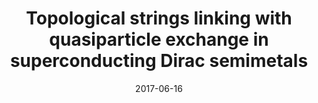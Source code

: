 ---
title: "Topological strings linking with quasiparticle exchange in superconducting Dirac semimetals"
date: 2017-06-16
authors:  <b>PLSL</b>, J. C. Y. Teo, and S. Ryu
arxiv_link: https://arxiv.org/abs/1703.08185
pub_link: https://journals.aps.org/prb/abstract/10.1103/PhysRevB.95.235134
magazine: PRB
tags: 
    - Quasiparticle fractionalization
    - Topology
---